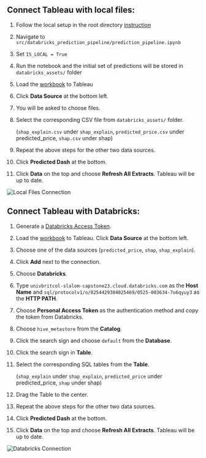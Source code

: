## Connect Tableau with local files:

1. Follow the local setup in the root directory [instruction](https://github.com/slalom-ubc-mds/Power-Price-Prediction/tree/main#local-setup)
2. Navigate to `src/databricks_prediction_pipeline/prediction_pipeline.ipynb`
3. Set `IS_LOCAL = True`
4. Run the notebook and the initial set of predictions will be stored in `databricks_assets/` folder
5. Load the [workbook](https://github.com/slalom-ubc-mds/Power-Price-Prediction/blob/main/dashboard/prediction_dashboard_local.twbx) to Tableau
6. Click **Data Source** at the bottom left.
7. You will be asked to choose files.
8. Select the corresponding CSV file from `databricks_assets/` folder.
 
    (`shap_explain.csv` under `shap_explain`, `predicted_price.csv` under predicted_price, `shap.csv` under shap)
9. Repeat the above steps for the other two data sources.
10. Click **Predicted Dash** at the bottom.
11. Click **Data** on the top and choose **Refresh All Extracts**. Tableau will be up to date.

![Local Files Connection](https://github.com/slalom-ubc-mds/Power-Price-Prediction/blob/main/img/local.gif)


## Connect Tableau with Databricks:

1. Generate a [Databricks Access Token](https://docs.databricks.com/dev-tools/auth.html#databricks-personal-access-tokens-for-users).
2. Load the [workbook](https://github.com/slalom-ubc-mds/Power-Price-Prediction/blob/main/dashboard/prediction_dashboard_local.twbx) to Tableau. Click **Data Source** at the bottom left.
3. Choose one of the data sources (`predicted_price`, `shap`, `shap_explain`).
4. Click **Add** next to the connection.
5. Choose **Databricks**.
6. Type `univbritcol-slalom-capstone23.cloud.databricks.com` as the **Host Name** and `sql/protocolv1/o/8254429304025469/0525-003634-7o6qyuy3` as the **HTTP PATH**.
7. Choose **Personal Access Token** as the authentication method and copy the token from Databricks.
8. Choose `hive_metastore` from the **Catalog**.
9. Click the search sign and choose `default` from the **Database**.
10. Click the search sign in **Table**.
11. Select the corresponding SQL tables from the **Table**.

    (`shap_explain` under `shap_explain`, `predicted_price` under predicted_price, `shap` under shap)
13. Drag the Table to the center.
14. Repeat the above steps for the other two data sources.
15. Click **Predicted Dash** at the bottom.
16. Click **Data** on the top and choose **Refresh All Extracts**. Tableau will be up to date.

![Databricks Connection](https://github.com/slalom-ubc-mds/Power-Price-Prediction/blob/main/img/databricks.gif)
